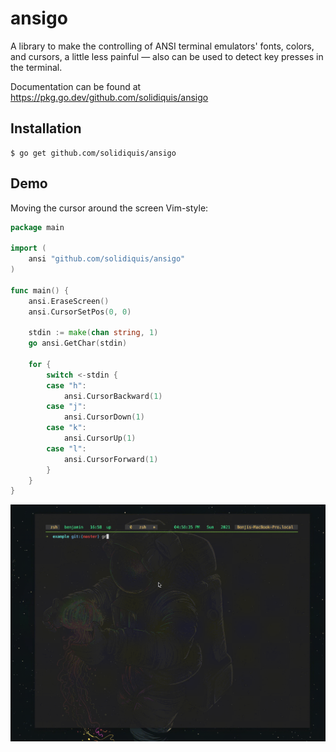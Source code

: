 # ansigo
A library to make the controlling of ANSI terminal emulators' fonts, colors, and cursors, a little less painful — also can be used to detect key presses in the terminal.

Documentation can be found at https://pkg.go.dev/github.com/solidiquis/ansigo

## Installation
```
$ go get github.com/solidiquis/ansigo
```

## Demo
Moving the cursor around the screen Vim-style:
```go
package main

import (
	ansi "github.com/solidiquis/ansigo"
)

func main() {
	ansi.EraseScreen()
	ansi.CursorSetPos(0, 0)

	stdin := make(chan string, 1)
	go ansi.GetChar(stdin)

	for {
		switch <-stdin {
		case "h":
			ansi.CursorBackward(1)
		case "j":
			ansi.CursorDown(1)
		case "k":
			ansi.CursorUp(1)
		case "l":
			ansi.CursorForward(1)
		}
	}
}
```
<img src="https://github.com/solidiquis/solidiquis/blob/master/assets/ansigo_demo.gif?raw=true">

